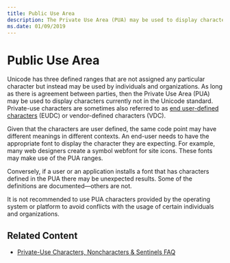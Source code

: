 ```yaml
---
title: Public Use Area
description: The Private Use Area (PUA) may be used to display characters currently not in the Unicode standard. 
ms.date: 01/09/2019
---
```


# Public Use Area

Unicode has three defined ranges that are not assigned any particular character but instead may be used by individuals and organizations. As long as there is agreement between parties, then the Private Use Area (PUA) may be used to display characters currently not in the Unicode standard. Private-use characters are sometimes also referred to as [end user-defined characters](https://docs.microsoft.com/windows/desktop/intl/eudc-registry-entries) (EUDC) or vendor-defined characters (VDC).

Given that the characters are user defined, the same code point may have different meanings in different contexts. An end-user needs to have the appropriate font to display the character they are expecting. For example, many web designers create a symbol webfont for site icons. These fonts may make use of the PUA ranges.

Conversely, if a user or an application installs a font that has characters defined in the PUA there may be unexpected results. Some of the definitions are documented—others are not.

It is not recommended to use PUA characters provided by the operating system or platform to avoid conflicts with the usage of certain individuals and organizations.

## Related Content
* [Private-Use Characters, Noncharacters & Sentinels FAQ](http://www.unicode.org/faq/private_use.html)
